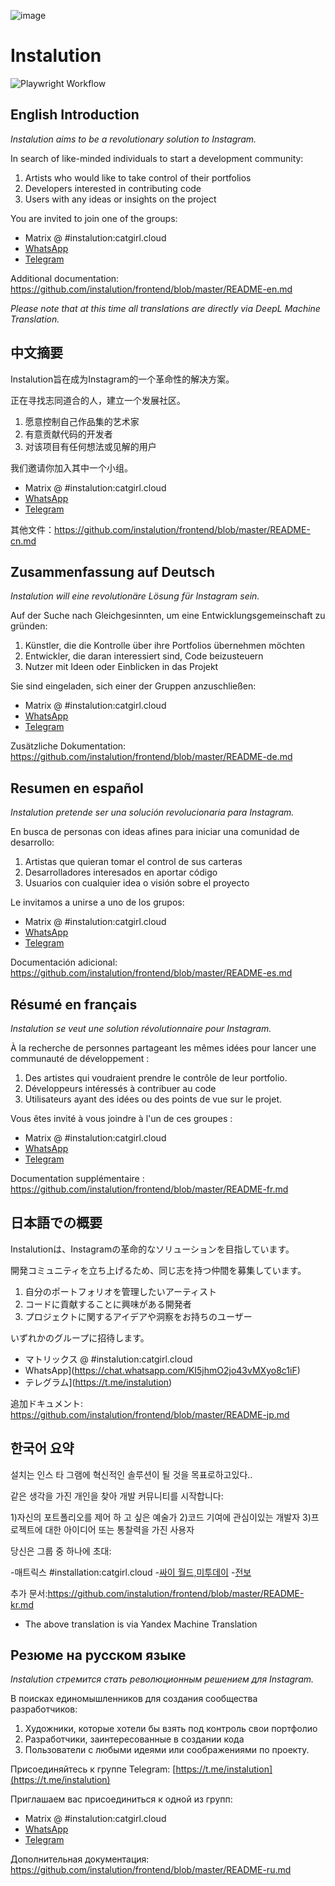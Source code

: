 ![image](https://user-images.githubusercontent.com/595446/177451446-55fcc030-04ec-4ed7-9a69-d5ccfc0b53d8.png)

# Instalution

![Playwright Workflow](https://github.com/instalution/frontend/actions/workflows/playwright.yml/badge.svg)

## English Introduction

_Instalution aims to be a revolutionary solution to Instagram._

In search of like-minded individuals to start a development community:

1) Artists who would like to take control of their portfolios
2) Developers interested in contributing code
3) Users with any ideas or insights on the project

You are invited to join one of the groups:

- Matrix @ #instalution:catgirl.cloud
- [WhatsApp](https://chat.whatsapp.com/KI5jhmO2jo43vMXyo8c1iF)
- [Telegram](https://t.me/instalution)

Additional documentation: https://github.com/instalution/frontend/blob/master/README-en.md

*Please note that at this time all translations are directly via DeepL Machine Translation.*

## 中文摘要

Instalution旨在成为Instagram的一个革命性的解决方案。

正在寻找志同道合的人，建立一个发展社区。

1) 愿意控制自己作品集的艺术家
2) 有意贡献代码的开发者
3) 对该项目有任何想法或见解的用户

我们邀请你加入其中一个小组。

- Matrix @ #instalution:catgirl.cloud
- [WhatsApp](https://chat.whatsapp.com/KI5jhmO2jo43vMXyo8c1iF)
- [Telegram](https://t.me/instalution)

其他文件：https://github.com/instalution/frontend/blob/master/README-cn.md

## Zusammenfassung auf Deutsch

_Instalution will eine revolutionäre Lösung für Instagram sein._

Auf der Suche nach Gleichgesinnten, um eine Entwicklungsgemeinschaft zu gründen:

1) Künstler, die die Kontrolle über ihre Portfolios übernehmen möchten
2) Entwickler, die daran interessiert sind, Code beizusteuern
3) Nutzer mit Ideen oder Einblicken in das Projekt

Sie sind eingeladen, sich einer der Gruppen anzuschließen:

- Matrix @ #instalution:catgirl.cloud
- [WhatsApp](https://chat.whatsapp.com/KI5jhmO2jo43vMXyo8c1iF)
- [Telegram](https://t.me/instalution)

Zusätzliche Dokumentation: https://github.com/instalution/frontend/blob/master/README-de.md

## Resumen en español

_Instalution pretende ser una solución revolucionaria para Instagram._

En busca de personas con ideas afines para iniciar una comunidad de desarrollo:

1) Artistas que quieran tomar el control de sus carteras
2) Desarrolladores interesados en aportar código
3) Usuarios con cualquier idea o visión sobre el proyecto

Le invitamos a unirse a uno de los grupos:

- Matrix @ #instalution:catgirl.cloud
- [WhatsApp](https://chat.whatsapp.com/KI5jhmO2jo43vMXyo8c1iF)
- [Telegram](https://t.me/instalution)

Documentación adicional: https://github.com/instalution/frontend/blob/master/README-es.md

## Résumé en français

_Instalution se veut une solution révolutionnaire pour Instagram._

À la recherche de personnes partageant les mêmes idées pour lancer une communauté de développement :

1) Des artistes qui voudraient prendre le contrôle de leur portfolio.
2) Développeurs intéressés à contribuer au code
3) Utilisateurs ayant des idées ou des points de vue sur le projet.

Vous êtes invité à vous joindre à l'un de ces groupes :

- Matrix @ #instalution:catgirl.cloud
- [WhatsApp](https://chat.whatsapp.com/KI5jhmO2jo43vMXyo8c1iF)
- [Telegram](https://t.me/instalution)

Documentation supplémentaire : https://github.com/instalution/frontend/blob/master/README-fr.md

## 日本語での概要

Instalutionは、Instagramの革命的なソリューションを目指しています。

開発コミュニティを立ち上げるため、同じ志を持つ仲間を募集しています。

1) 自分のポートフォリオを管理したいアーティスト
2) コードに貢献することに興味がある開発者
3) プロジェクトに関するアイデアや洞察をお持ちのユーザー

いずれかのグループに招待します。

- マトリックス @ #instalution:catgirl.cloud
- WhatsApp](https://chat.whatsapp.com/KI5jhmO2jo43vMXyo8c1iF)
- テレグラム](https://t.me/instalution)

追加ドキュメント: https://github.com/instalution/frontend/blob/master/README-jp.md

## 한국어 요약

설치는 인스 타 그램에 혁신적인 솔루션이 될 것을 목표로하고있다..

같은 생각을 가진 개인을 찾아 개발 커뮤니티를 시작합니다:

1)자신의 포트폴리오를 제어 하 고 싶은 예술가
2)코드 기여에 관심이있는 개발자
3)프로젝트에 대한 아이디어 또는 통찰력을 가진 사용자

당신은 그룹 중 하나에 초대:

-매트릭스 #installation:catgirl.cloud
-[싸이 월드,미투데이](https://chat.whatsapp.com/KI5jhmO2jo43vMXyo8c1iF)
-[전보](https://t.me/installation)

추가 문서:https://github.com/instalution/frontend/blob/master/README-kr.md

* The above translation is via Yandex Machine Translation

## Резюме на русском языке

_Instalution стремится стать революционным решением для Instagram._

В поисках единомышленников для создания сообщества разработчиков:

1) Художники, которые хотели бы взять под контроль свои портфолио
2) Разработчики, заинтересованные в создании кода
3) Пользователи с любыми идеями или соображениями по проекту.

Присоединяйтесь к группе Telegram: [https://t.me/instalution](https://t.me/instalution)

Приглашаем вас присоединиться к одной из групп:

- Matrix @ #instalution:catgirl.cloud
- [WhatsApp](https://chat.whatsapp.com/KI5jhmO2jo43vMXyo8c1iF)
- [Telegram](https://t.me/instalution)

Дополнительная документация: https://github.com/instalution/frontend/blob/master/README-ru.md
